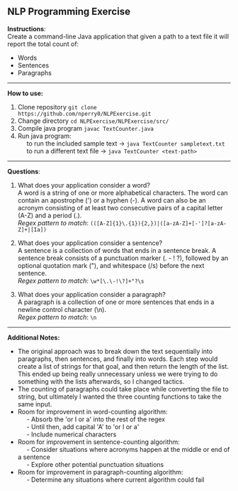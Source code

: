 ## NLP Programming Exercise

**Instructions**:<br />
Create a command-line Java application that given a path to a text file it will report the total count of:
* Words
* Sentences
* Paragraphs
---
**How to use:**
1. Clone repository  `git clone https://github.com/nperry0/NLPExercise.git`
2. Change directory `cd NLPExercise/NLPExercise/src/`
3. Compile java program `javac TextCounter.java`
4. Run java program:<br />
&nbsp;&nbsp;&nbsp;&nbsp; to run the included sample text -> `java TextCounter sampletext.txt`<br />
&nbsp;&nbsp;&nbsp;&nbsp; to run a different text file -> `java TextCounter <text-path>`
---
**Questions**:
1. What does your application consider a word?<br />
  A word is a string of one or more alphabetical characters. The word can contain an apostrophe (') or a hyphen (-). A word can also be an acronym consisting of at least two consecutive pairs of a capital letter (A-Z) and a period (.).<br />
  *Regex pattern to match*: `(([A-Z]{1}\.{1}){2,})|([a-zA-Z]+[-']?[a-zA-Z]+|[Ia])`
  
2. What does your application consider a sentence?<br />
  A sentence is a collection of words that ends in a sentence break. A sentence break consists of a punctuation marker (. - ! ?), followed by an optional quotation mark ("), and whitespace (/s) before the next sentence.<br />
  *Regex pattern to match*: `\w*[\.\-!\?]+"?\s`
  
3. What does your application consider a paragraph?<br />
  A paragraph is a collection of one or more sentences that ends in a newline control character (\n).<br />
  *Regex pattern to match*: `\n`
---
**Additional Notes:**<br />

- The original approach was to break down the text sequentially into paragraphs, then sentences, and finally into words. Each step would create a list of strings for that goal, and then return the length of the list. This ended up being really unnecessary unless we were trying to do something with the lists afterwards, so I changed tactics.
- The counting of paragraphs could take place while converting the file to string, but ultimately I wanted the three counting functions to take the same input.
- Room for improvement in word-counting algorithm: <br />
&nbsp;&nbsp;&nbsp;&nbsp; - Absorb the 'or I or a' into the rest of the regex <br />
&nbsp;&nbsp;&nbsp;&nbsp; - Until then, add capital 'A' to 'or I or a' <br />
&nbsp;&nbsp;&nbsp;&nbsp; - Include numerical characters  <br />
- Room for improvement in sentence-counting algorithm: <br />
&nbsp;&nbsp;&nbsp;&nbsp; - Consider situations where acronyms happen at the middle or end of a sentence  <br />
&nbsp;&nbsp;&nbsp;&nbsp; - Explore other potential punctuation situations  <br />
- Room for improvement in paragraph-counting algorithm: <br />
&nbsp;&nbsp;&nbsp;&nbsp; - Determine any situations where current algorithm could fail  <br />
